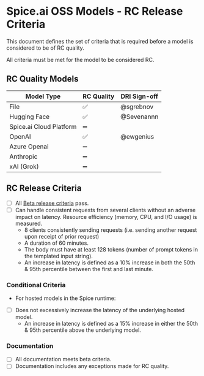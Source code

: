 # Spice.ai OSS Models - RC Release Criteria

This document defines the set of criteria that is required before a model is considered to be of RC quality.

All criteria must be met for the model to be considered RC.

## RC Quality Models

| Model Type              | RC Quality | DRI Sign-off |
| ----------------------- | ---------- | ------------ |
| File                    | ✅         | @sgrebnov    |
| Hugging Face            | ✅         | @Sevenannn   |
| Spice.ai Cloud Platform | ➖         |              |
| OpenAI                  | ✅         | @ewgenius    |
| Azure Openai            | ➖         |              |
| Anthropic               | ➖         |              |
| xAI (Grok)              | ➖         |              |

## RC Release Criteria

- [ ] All [Beta release criteria](./beta.md) pass.
- [ ] Can handle consistent requests from several clients without an adverse impact on latency. Resource efficiency (memory, CPU, and I/O usage) is measured.
  - 8 clients consistently sending requests (i.e. sending another request upon receipt of prior request)
  - A duration of 60 minutes.
  - The body must have at least 128 tokens (number of prompt tokens in the templated input string).
  - An increase in latency is defined as a 10% increase in both the 50th & 95th percentile between the first and last minute.

### Conditional Criteria

- For hosted models in the Spice runtime:
- [ ] Does not excessively increase the latency of the underlying hosted model.
  - An increase in latency is defined as a 15% increase in either the 50th & 95th percentile above the underlying model.

### Documentation

- [ ] All documentation meets beta criteria.
- [ ] Documentation includes any exceptions made for RC quality.

